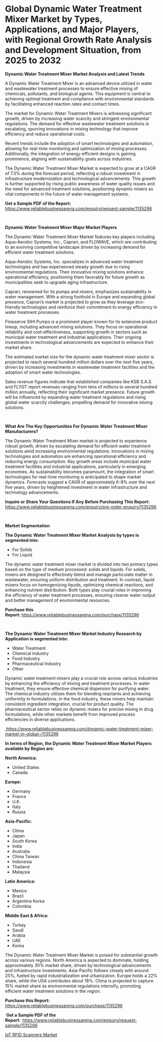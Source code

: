 <p><h1>Global Dynamic Water Treatment Mixer Market by Types, Applications, and Major Players, with Regional Growth Rate Analysis and Development Situation, from 2025 to 2032</h1></p><p><strong>Dynamic Water Treatment Mixer Market Analysis and Latest Trends</strong></p>
<p><p>A Dynamic Water Treatment Mixer is an advanced device utilized in water and wastewater treatment processes to ensure effective mixing of chemicals, pollutants, and biological agents. This equipment is central to achieving optimal treatment and compliance with environmental standards by facilitating enhanced reaction rates and contact times.</p><p>The market for Dynamic Water Treatment Mixers is witnessing significant growth, driven by increasing water scarcity and stringent environmental regulations. The demand for effective wastewater treatment solutions is escalating, spurring innovations in mixing technology that improve efficiency and reduce operational costs. </p><p>Recent trends include the adoption of smart technologies and automation, allowing for real-time monitoring and optimization of mixing processes. Additionally, the integration of energy-efficient designs is gaining prominence, aligning with sustainability goals across industries. </p><p>The Dynamic Water Treatment Mixer Market is expected to grow at a CAGR of 7.3% during the forecast period, reflecting a robust investment in infrastructure modernization and technological advancements. This growth is further supported by rising public awareness of water quality issues and the need for advanced treatment solutions, positioning dynamic mixers as vital components in the future of water management systems.</p></p>
<p><strong>Get a Sample PDF of the Report:&nbsp;</strong> <a href="https://www.reliablebusinessarena.com/enquiry/request-sample/1135296?utm_campaign=2887&utm_medium=2&utm_source=Github&utm_content=ia&utm_term=25032025&utm_id=dynamic-water-treatment-mixer">https://www.reliablebusinessarena.com/enquiry/request-sample/1135296</a></p>
<p>&nbsp;</p>
<p><strong>Dynamic Water Treatment Mixer Major Market Players</strong></p>
<p><p>The Dynamic Water Treatment Mixer Market features key players including Aqua-Aerobic Systems, Inc., Caprari, and FLOWAVE, which are contributing to an evolving competitive landscape driven by increasing demand for efficient water treatment solutions.</p><p>Aqua-Aerobic Systems, Inc. specializes in advanced water treatment technologies and has experienced steady growth due to rising environmental regulations. Their innovative mixing solutions enhance operational efficiency, positioning them favorably for future growth as municipalities seek to upgrade aging infrastructure.</p><p>Caprari, renowned for its pumps and mixers, emphasizes sustainability in water management. With a strong foothold in Europe and expanding global presence, Caprari’s market is projected to grow as they leverage eco-friendly technologies and reinforce their commitment to energy efficiency in water treatment processes.</p><p>Flowserve SIHI Pumps is a prominent player known for its extensive product lineup, including advanced mixing solutions. They focus on operational reliability and cost-effectiveness, supporting growth in sectors such as municipal water treatment and industrial applications. Their ongoing investments in technological advancements are expected to enhance their market share.</p><p>The estimated market size for the dynamic water treatment mixer sector is projected to reach several hundred million dollars over the next five years, driven by increasing investments in wastewater treatment facilities and the adoption of smart water technologies.</p><p>Sales revenue figures indicate that established companies like KSB S.A.S. and FLYGT report revenues ranging from tens of millions to several hundred million annually, reflecting their significant market presence. Future growth will be influenced by expanding water treatment regulations and rising global water scarcity challenges, propelling demand for innovative mixing solutions.</p></p>
<p>&nbsp;</p>
<p><strong>What Are The Key Opportunities For Dynamic Water Treatment Mixer Manufacturers?</strong></p>
<p><p>The Dynamic Water Treatment Mixer market is projected to experience robust growth, driven by escalating demand for efficient water treatment solutions amid increasing environmental regulations. Innovations in mixing technologies and automation are enhancing operational efficiency and reducing energy consumption. Key growth areas include municipal water treatment facilities and industrial applications, particularly in emerging economies. As sustainability becomes paramount, the integration of smart technologies for real-time monitoring is anticipated to shape market dynamics. Forecasts suggest a CAGR of approximately 6-8% over the next five years, driven by heightened investment in water infrastructure and technology advancements.</p></p>
<p><strong>Inquire or Share Your Questions If Any Before Purchasing This Report:</strong> <a href="https://www.reliablebusinessarena.com/enquiry/pre-order-enquiry/1135296?utm_campaign=2887&utm_medium=2&utm_source=Github&utm_content=ia&utm_term=25032025&utm_id=dynamic-water-treatment-mixer">https://www.reliablebusinessarena.com/enquiry/pre-order-enquiry/1135296</a></p>
<p>&nbsp;</p>
<p><strong>Market Segmentation</strong></p>
<p><strong>The Dynamic Water Treatment Mixer Market Analysis by types is segmented into:</strong></p>
<p><ul><li>For Solids</li><li>For Liquid</li></ul></p>
<p><p>The dynamic water treatment mixer market is divided into two primary types based on the type of medium processed: solids and liquids. For solids, mixers are designed to effectively blend and manage particulate matter in wastewater, ensuring uniform distribution and treatment. In contrast, liquid mixers focus on homogenizing liquids, optimizing chemical reactions, and enhancing nutrient distribution. Both types play crucial roles in improving the efficiency of water treatment processes, ensuring cleaner water output and better management of environmental resources.</p></p>
<p><strong>Purchase this Report:&nbsp;</strong><a href="https://www.reliablebusinessarena.com/purchase/1135296?utm_campaign=2887&utm_medium=2&utm_source=Github&utm_content=ia&utm_term=25032025&utm_id=dynamic-water-treatment-mixer">https://www.reliablebusinessarena.com/purchase/1135296</a></p>
<p>&nbsp;</p>
<p><strong>The Dynamic Water Treatment Mixer Market Industry Research by Application is segmented into:</strong></p>
<p><ul><li>Water Treatment</li><li>Chemical Industry</li><li>Food Industry</li><li>Pharmaceutical Industry</li><li>Other</li></ul></p>
<p><p>Dynamic water treatment mixers play a crucial role across various industries by enhancing the efficiency of mixing and treatment processes. In water treatment, they ensure effective chemical dispersion for purifying water. The chemical industry utilizes them for blending reactants and achieving uniformity in formulations. In the food industry, these mixers help maintain consistent ingredient integration, crucial for product quality. The pharmaceutical sector relies on dynamic mixers for precise mixing in drug formulations, while other markets benefit from improved process efficiencies in diverse applications.</p></p>
<p><a href="https://www.reliablebusinessarena.com/dynamic-water-treatment-mixer-market-in-global-r1135296?utm_campaign=2887&utm_medium=2&utm_source=Github&utm_content=ia&utm_term=25032025&utm_id=dynamic-water-treatment-mixer">&nbsp;https://www.reliablebusinessarena.com/dynamic-water-treatment-mixer-market-in-global-r1135296</a></p>
<p><strong>In terms of Region, the Dynamic Water Treatment Mixer Market Players available by Region are:</strong></p>
<p>
    <p> <strong> North America: </strong>
        <ul>
            <li>United States</li>
            <li>Canada</li>
        </ul>
        </p> 
    <p> <strong> Europe: </strong>
        <ul>
            <li>Germany</li>
            <li>France</li>
            <li>U.K.</li>
            <li>Italy</li>
            <li>Russia</li>
        </ul>
        </p> 
    <p> <strong> Asia-Pacific: </strong>
        <ul>
            <li>China</li>
            <li>Japan</li>
            <li>South Korea</li>
            <li>India</li>
            <li>Australia</li>
            <li>China Taiwan</li>
            <li>Indonesia</li>
            <li>Thailand</li>
            <li>Malaysia</li>
        </ul>
        </p> 
    <p> <strong> Latin America: </strong>
        <ul>
            <li>Mexico</li>
            <li>Brazil</li>
            <li>Argentina Korea</li>
            <li>Colombia</li>
        </ul>
        </p> 
    <p> <strong> Middle East & Africa: </strong>
        <ul>
            <li>Turkey</li>
            <li>Saudi</li>
            <li>Arabia</li>
            <li>UAE</li>
            <li>Korea</li>
        </ul>
    </p>
    </p>
<p><p>The Dynamic Water Treatment Mixer Market is poised for substantial growth across various regions. North America is expected to dominate, holding approximately 30% market share, driven by technological advancements and infrastructure investments. Asia-Pacific follows closely with around 25%, fueled by rapid industrialization and urbanization. Europe holds a 22% share, while the USA contributes about 18%. China is projected to capture 15% market share as environmental regulations intensify, promoting efficient water treatment solutions in the region.</p></p>
<p><strong>Purchase this Report: </strong><a href="https://www.reliablebusinessarena.com/purchase/1135296?utm_campaign=2887&utm_medium=2&utm_source=Github&utm_content=ia&utm_term=25032025&utm_id=dynamic-water-treatment-mixer">https://www.reliablebusinessarena.com/purchase/1135296</a></p>
<p>&nbsp;<strong>Get a Sample PDF of the Report:&nbsp;&nbsp;</strong><a href="https://www.reliablebusinessarena.com/enquiry/request-sample/1135296?utm_campaign=2887&utm_medium=2&utm_source=Github&utm_content=ia&utm_term=25032025&utm_id=dynamic-water-treatment-mixer">https://www.reliablebusinessarena.com/enquiry/request-sample/1135296</a></p>
<p><strong></strong></p>
<p><p><a href="https://github.com/JakirUddin511/Market-Research-Report-List-2/blob/main/iot-rfid-scanners-market.md?utm_campaign=2887&utm_medium=2&utm_source=Github&utm_content=ia&utm_term=25032025&utm_id=dynamic-water-treatment-mixer">IoT RFID Scanners Market</a></p></p>